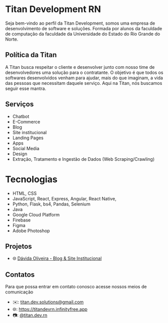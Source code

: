 # Titan Development RN
Seja bem-vindo ao perfil da Titan Development, somos uma empresa de desenvolvimento de software e soluções. Formada por alunos da faculdade de computação da faculdade da Universidade do Estado do Rio Grande do Norte.

## Política da Titan
A Titan busca respeitar o cliente e desenvolver junto com nosso time de desenvolvedores uma solução para o contratante. O objetivo é que todos os softwares desenvolvidos venham para ajudar, mais do que imaginam, a vida das pessoas que necessitam daquele serviço. Aqui na Titan, nós buscamos seguir esse mantra.

## Serviços
- Chatbot
- E-Commerce
- Blog
- Site institucional
- Landing Pages
- Apps
- Social Media
- Design
- Extração, Tratamento e Ingestão de Dados (Web Scraping/Crawling)

# Tecnologias
- HTML, CSS
- JavaScript, React, Express, Angular, React Native, 
- Python, Flask, bs4, Pandas, Selenium
- Java
- Google Cloud Platform
- Firebase
- Figma
- Adobe Photoshop

## Projetos
- 🌐 [Dávida Oliveira - Blog & Site Institucional](https://davidaoliveira.kesug.com)

## Contatos
Para que possa entrar em contato conosco acesse nossos meios de comunicação

- ✉️: titan.dev.solutions@gmail.com
- 🌐: https://titandevrn.infinityfree.app
- 📷: [@titan.dev.rn](instagram.com/titan.dev.rn)
